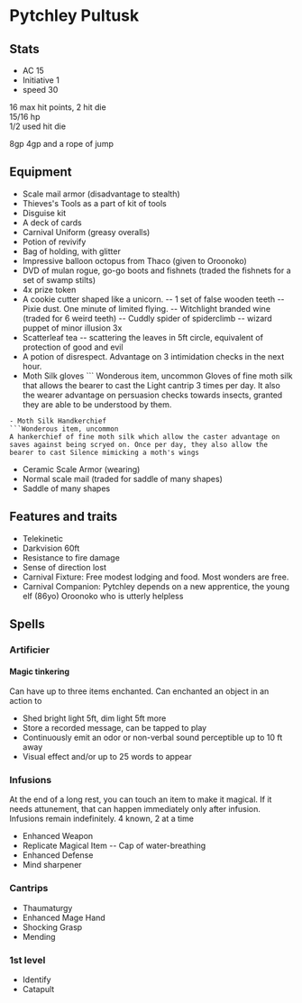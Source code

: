 # Pytchley Pultusk

## Stats
- AC 15
- Initiative 1
- speed 30

16 max hit points, 2 hit die  
15/16 hp   
1/2 used hit die  

8gp
4gp and a rope of jump

## Equipment
- Scale mail armor (disadvantage to stealth)
- Thieves's Tools as a part of kit of tools
- Disguise kit
- A deck of cards
- Carnival Uniform (greasy overalls)
- Potion of revivify
- Bag of holding, with glitter
- Impressive balloon octopus from Thaco (given to Oroonoko)
- DVD of mulan rogue, go-go boots and fishnets (traded the fishnets for a set of swamp stilts)
- 4x prize token
- A cookie cutter shaped like a unicorn.
-- 1 set of false wooden teeth
-- Pixie dust. One minute of limited flying.
-- Witchlight branded wine (traded for 6 weird teeth)
-- Cuddly spider of spiderclimb
-- wizard puppet of minor illusion 3x
- Scatterleaf tea
-- scattering the leaves in 5ft circle, equivalent of protection of good and evil
- A potion of disrespect. Advantage on 3 intimidation checks in the next hour.
- Moth Silk gloves ```
Wonderous item, uncommon
Gloves of fine moth silk that allows the bearer to cast the Light cantrip 3 times per day. It also the wearer advantage on persuasion checks towards insects, granted they are able to be understood by them.
```
- Moth Silk Handkerchief
```Wonderous item, uncommon
A hankerchief of fine moth silk which allow the caster advantage on saves against being scryed on. Once per day, they also allow the bearer to cast Silence mimicking a moth's wings
```
- Ceramic Scale Armor (wearing)
- Normal scale mail (traded for saddle of many shapes)
- Saddle of many shapes


## Features and traits
- Telekinetic
- Darkvision 60ft
- Resistance to fire damage
- Sense of direction lost
- Carnival Fixture: Free modest lodging and food. Most wonders are free.
- Carnival Companion: Pytchley depends on a new apprentice, the young elf (86yo)  Oroonoko who is utterly helpless

## Spells
### Artificier
#### Magic tinkering
Can have up to three items enchanted. Can enchanted an object in an action to
- Shed bright light 5ft, dim light 5ft more
- Store a recorded message, can be tapped to play
- Continuously emit an odor or non-verbal sound perceptible up to 10 ft away
- Visual effect and/or up to 25 words to appear  

### Infusions
At the end of a long rest, you can touch an item to make it magical. If it needs attunement, that can happen immediately only after infusion. Infusions remain indefinitely.
4 known, 2 at a time
- Enhanced Weapon
- Replicate Magical Item
-- Cap of water-breathing
- Enhanced Defense
- Mind sharpener

### Cantrips
- Thaumaturgy
- Enhanced Mage Hand
- Shocking Grasp
- Mending

### 1st level
- Identify
- Catapult
